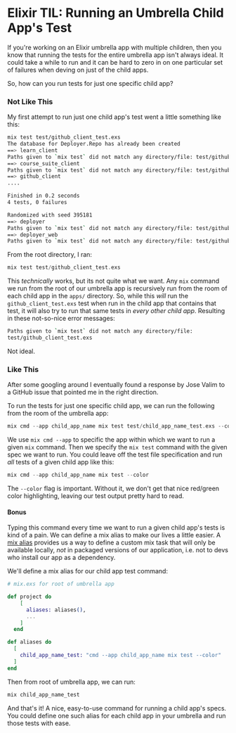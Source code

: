 # Elixir TIL: Running an Umbrella Child App's Test

If you're working on an Elixir umbrella app with multiple children, then you know that running the tests for the entire umbrella app isn't always ideal. It could take a while to run and it can be hard to zero in on one particular set of failures when deving on just of the child apps.

So, how can you run tests for just one specific child app?

### Not Like This

My first attempt to run just one child app's test went a little something like this:

```bash
mix test test/github_client_test.exs
The database for Deployer.Repo has already been created
==> learn_client
Paths given to `mix test` did not match any directory/file: test/github_client_test.exs
==> course_suite_client
Paths given to `mix test` did not match any directory/file: test/github_client_test.exs
==> github_client
....

Finished in 0.2 seconds
4 tests, 0 failures

Randomized with seed 395181
==> deployer
Paths given to `mix test` did not match any directory/file: test/github_client_test.exs
==> deployer_web
Paths given to `mix test` did not match any directory/file: test/github_client_test.exs
```
From the root directory, I ran:

```elixir
mix test test/github_client_test.exs
```

This _technically_ works, but its not quite what we want. Any `mix` command we run from the root of our umbrella app is recursively run from the room of each child app in the `apps/` directory. So, while this _will_ run the `github_client_test.exs` test when run in the child app that contains that test, it will also try to run that same tests in *every other child app*. Resulting in these not-so-nice error messages:

```bash
Paths given to `mix test` did not match any directory/file:
test/github_client_test.exs
```

Not ideal.

### Like This
After some googling around I eventually found a response by Jose Valim to a GitHub issue that pointed me in the right direction.

To run the tests for just one specific child app, we can run the following from the room of the umbrella app:

```elixir
mix cmd --app child_app_name mix test test/child_app_name_test.exs --color
```

We use `mix cmd --app` to specific the app within which we want to run a given `mix` command. Then we specify the `mix test` command with the given spec we want to run. You could leave off the test file specification and run _all_ tests of a given child app like this:

```elixir
mix cmd --app child_app_name mix test --color
```

The `--color` flag is important. Without it, we don't get that nice red/green color highlighting, leaving our test output pretty hard to read.

#### Bonus

Typing this command every time we want to run a given child app's tests is kind of a pain. We can define a mix alias to make our lives a little easier. A [mix alias](https://hexdocs.pm/mix/Mix.html#module-aliases) provides us a way to define a custom mix task that will only be available locally, _not_ in packaged versions of our application, i.e. not to devs who install our app as a dependency.

We'll define a mix alias for our child app test command:

```elixir
# mix.exs for root of umbrella app

def project do
    [
      aliases: aliases(),
      ...
    ]
  end

def aliases do
  [
    child_app_name_test: "cmd --app child_app_name mix test --color"
  ]
end
```

Then from root of umbrella app, we can run:

```bash
mix child_app_name_test
```

And that's it! A nice, easy-to-use command for running a child app's specs. You could define one such alias for each child app in your umbrella and run those tests with ease. 
